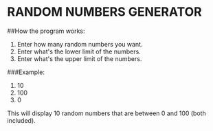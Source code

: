 # RANDOM NUMBERS GENERATOR

##How the program works:
1. Enter how many random numbers you want.
2. Enter what's the lower limit of the numbers. 
3. Enter what's the upper limit of the numbers.

###Example:
1. 10
2. 100
3. 0

This will display 10 random numbers that are between 0 and 100 (both included).